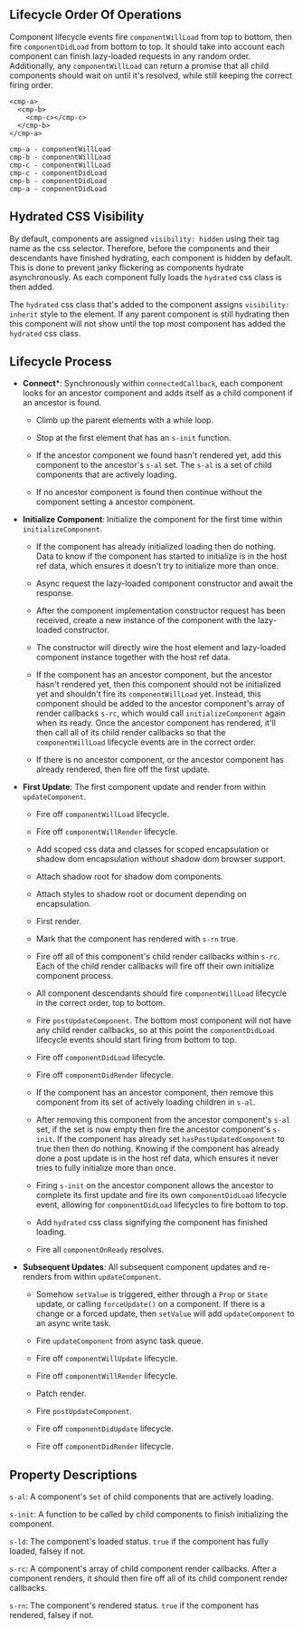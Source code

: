 ## Lifecycle Order Of Operations

Component lifecycle events fire `componentWillLoad` from top to bottom, then fire `componentDidLoad` from bottom to top. It should take into account each component can finish lazy-loaded requests in any random order. Additionally, any `componentWillLoad` can return a promise that all child components should wait on until it's resolved, while still keeping the correct firing order.

```
<cmp-a>
  <cmp-b>
    <cmp-c></cmp-c>
  </cmp-b>
</cmp-a>

cmp-a - componentWillLoad
cmp-b - componentWillLoad
cmp-c - componentWillLoad
cmp-c - componentDidLoad
cmp-b - componentDidLoad
cmp-a - componentDidLoad
```


## Hydrated CSS Visibility

By default, components are assigned `visibility: hidden` using their tag name as the css selector. Therefore, before the components and their descendants have finished hydrating, each component is hidden by default. This is done to prevent janky flickering as components hydrate asynchronously. As each component fully loads the `hydrated` css class is then added.

The `hydrated` css class that's added to the component assigns `visibility: inherit` style to the element. If any parent component is still hydrating then this component will not show until the top most component has added the `hydrated` css class.



## Lifecycle Process

- **Connect***: Synchronously within `connectedCallback`, each component looks for an ancestor component and adds itself as a child component if an ancestor is found.

  - Climb up the parent elements with a while loop.

  - Stop at the first element that has an `s-init` function.

  - If the ancestor component we found hasn't rendered yet, add this component to the ancestor's `s-al` set. The `s-al` is a set of child components that are actively loading.

  - If no ancestor component is found then continue without the component setting a ancestor component.


- **Initialize Component**: Initialize the component for the first time within `initializeComponent`.

  - If the component has already initialized loading then do nothing. Data to know if the component has started to initialize is in the host ref data, which ensures it doesn't try to initialize more than once.

  - Async request the lazy-loaded component constructor and await the response.

  - After the component implementation constructor request has been received, create a new instance of the component with the lazy-loaded constructor.

  - The constructor will directly wire the host element and lazy-loaded component instance together with the host ref data.

  - If the component has an ancestor component, but the ancestor hasn't rendered yet, then this component should not be initialized yet and shouldn't fire its `componentWillLoad` yet. Instead, this component should be added to the ancestor component's array of render callbacks `s-rc`, which would call `initializeComponent` again when its ready. Once the ancestor component has rendered, it'll then call all of its child render callbacks so that the `componentWillLoad` lifecycle events are in the correct order.

  - If there is no ancestor component, or the ancestor component has already rendered, then fire off the first update.


- **First Update**: The first component update and render from within `updateComponent`.

  - Fire off `componentWillLoad` lifecycle.

  - Fire off `componentWillRender` lifecycle.

  - Add scoped css data and classes for scoped encapsulation or shadow dom encapsulation without shadow dom browser support.

  - Attach shadow root for shadow dom components.

  - Attach styles to shadow root or document depending on encapsulation.

  - First render.

  - Mark that the component has rendered with `s-rn` true.

  - Fire off all of this component's child render callbacks within `s-rc`. Each of the child render callbacks will fire off their own initialize component process.

  - All component descendants should fire `componentWillLoad` lifecycle in the correct order, top to bottom.

  - Fire `postUpdateComponent`. The bottom most component will not have any child render callbacks, so at this point the `componentDidLoad` lifecycle events should start firing from bottom to top.

  - Fire off `componentDidLoad` lifecycle.

  - Fire off `componentDidRender` lifecycle.

  - If the component has an ancestor component, then remove this component from its set of actively loading children in `s-al`.

  - After removing this component from the ancestor component's `s-al` set, if the set is now empty then fire the ancestor component's `s-init`. If the component has already set `hasPostUpdatedComponent` to true then then do nothing. Knowing if the component has already done a post update is in the host ref data, which ensures it never tries to fully initialize more than once.

  - Firing `s-init` on the ancestor component allows the ancestor to complete its first update and fire its own `componentDidLoad` lifecycle event, allowing for `componentDidLoad` lifecycles to fire bottom to top.

  - Add `hydrated` css class signifying the component has finished loading.

  - Fire all `componentOnReady` resolves.


- **Subsequent Updates**: All subsequent component updates and re-renders from within `updateComponent`.

  - Somehow `setValue` is triggered, either through a `Prop` or `State` update, or calling `forceUpdate()` on a component. If there is a change or a forced update, then `setValue` will add `updateComponent` to an async write task.

  - Fire `updateComponent` from async task queue.

  - Fire off `componentWillUpdate` lifecycle.

  - Fire off `componentWillRender` lifecycle.

  - Patch render.

  - Fire `postUpdateComponent`.

  - Fire off `componentDidUpdate` lifecycle.

  - Fire off `componentDidRender` lifecycle.



## Property Descriptions

`s-al`: A component's `Set` of child components that are actively loading.

`s-init`: A function to be called by child components to finish initializing the component.

`s-ld`: The component's loaded status. `true` if the component has fully loaded, falsey if not.

`s-rc`: A component's array of child component render callbacks. After a component renders, it should then fire off all of its child component render callbacks.

`s-rn`: The component's rendered status. `true` if the component has rendered, falsey if not.
